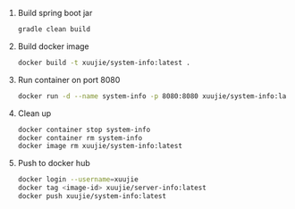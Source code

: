 1. Build spring boot jar
    ```bash
    gradle clean build
    ```
2. Build docker image
    ```bash
    docker build -t xuujie/system-info:latest .
    ```
3. Run container on port 8080
    ```bash
    docker run -d --name system-info -p 8080:8080 xuujie/system-info:latest
    ```
4. Clean up
    ```bash
    docker container stop system-info
    docker container rm system-info
    docker image rm xuujie/system-info:latest
    ```
5. Push to docker hub
    ```bash
    docker login --username=xuujie
    docker tag <image-id> xuujie/server-info:latest
    docker push xuujie/system-info:latest
    ```